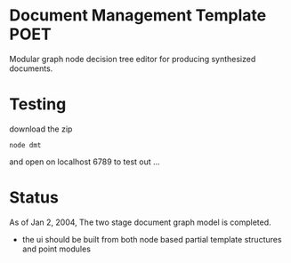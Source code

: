 Document Management Template POET
===
Modular graph node decision tree editor for producing synthesized documents.  

Testing
===
download the zip
```
node dmt 
```
and open on localhost 6789 to test out ... 

Status
===

As of Jan 2, 2004, The two stage document graph model is completed.  

- the ui should be built from both node based partial template structures and point modules


